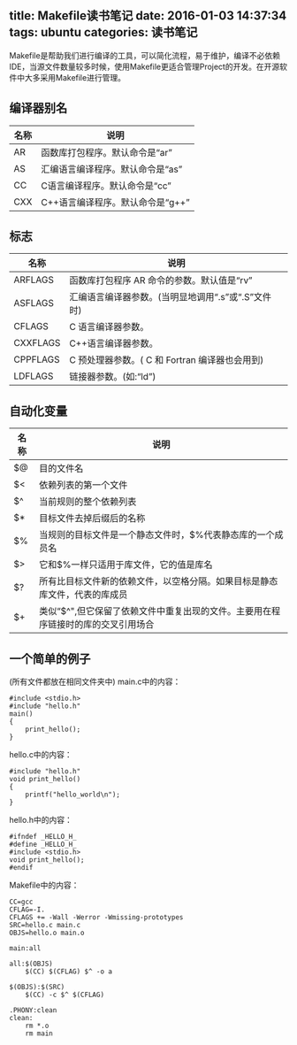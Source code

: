 title: Makefile读书笔记
date: 2016-01-03 14:37:34
tags: ubuntu
categories: 读书笔记
---
Makefile是帮助我们进行编译的工具，可以简化流程，易于维护，编译不必依赖IDE，当源文件数量较多时候，使用Makefile更适合管理Project的开发。在开源软件中大多采用Makefile进行管理。
<!-- more -->

编译器别名
---

|名称|说明|
|--|--|
|AR|函数库打包程序。默认命令是“ar”|
|AS|汇编语言编译程序。默认命令是“as”|
|CC|C语言编译程序。默认命令是“cc”|
|CXX|C\+\+语言编译程序。默认命令是“g\+\+”|

标志
---

|名称|说明|
|--|--|
|ARFLAGS|函数库打包程序 AR 命令的参数。默认值是“rv”|
|ASFLAGS|汇编语言编译器参数。(当明显地调用“.s”或“.S”文件时)|
|CFLAGS|C 语言编译器参数。|
|CXXFLAGS|C++语言编译器参数。|
|CPPFLAGS|C 预处理器参数。( C 和 Fortran 编译器也会用到)|
|LDFLAGS|链接器参数。(如:“ld”)|

自动化变量
---

|名称|说明|
|--|--|
|$@|目的文件名|
|$<|依赖列表的第一个文件|
|$^|当前规则的整个依赖列表|
|$*|目标文件去掉后缀后的名称|
|$%|当规则的目标文件是一个静态文件时，$%代表静态库的一个成员名|
|$>|它和$%一样只适用于库文件，它的值是库名|
|$?|所有比目标文件新的依赖文件，以空格分隔。如果目标是静态库文件，代表的库成员|
|$+|类似“$^",但它保留了依赖文件中重复出现的文件。主要用在程序链接时的库的交叉引用场合|


一个简单的例子
---

(所有文件都放在相同文件夹中)
main.c中的内容：

	#include <stdio.h>
    #include "hello.h"
    main()
    {
		print_hello();
    }
    
hello.c中的内容：

	#include "hello.h"
    void print_hello()
    {
    	printf("hello_world\n");
    }

hello.h中的内容：

    #ifndef _HELLO_H_
    #define _HELLO_H_
    #include <stdio.h>
    void print_hello();
    #endif

Makefile中的内容：

    CC=gcc
    CFLAG=-I.
    CFLAGS += -Wall -Werror -Wmissing-prototypes
    SRC=hello.c main.c
    OBJS=hello.o main.o

    main:all

    all:$(OBJS)
        $(CC) $(CFLAG) $^ -o a

    $(OBJS):$(SRC)
        $(CC) -c $^ $(CFLAG)

    .PHONY:clean
    clean:
        rm *.o
        rm main
